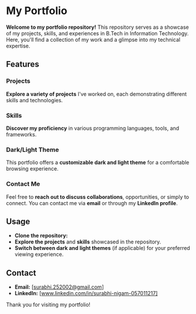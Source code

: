 # My Portfolio

**Welcome to my portfolio repository!** This repository serves as a showcase of my projects, skills, and experiences in B.Tech in Information Technology. Here, you'll find a collection of my work and a glimpse into my technical expertise.

## Features

### Projects
**Explore a variety of projects** I've worked on, each demonstrating different skills and technologies.

### Skills
**Discover my proficiency** in various programming languages, tools, and frameworks.

### Dark/Light Theme
This portfolio offers a **customizable dark and light theme** for a comfortable browsing experience.

### Contact Me
Feel free to **reach out to discuss collaborations**, opportunities, or simply to connect. You can contact me via **email** or through my **LinkedIn profile**.

## Usage
- **Clone the repository:** 
- **Explore the projects** and **skills** showcased in the repository.
- **Switch between dark and light themes** (if applicable) for your preferred viewing experience.

## Contact
- **Email:** [surabhi.252002@gmail.com]
- **LinkedIn:** [www.linkedin.com/in/surabhi-nigam-057011217]

Thank you for visiting my portfolio!
